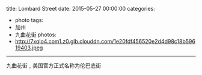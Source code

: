 title: Lombard Street
date: 2015-05-27 00:00:00
categories:
- photo
tags:
- 加州
- 九曲花街
photos:
- http://7xqlo4.com1.z0.glb.clouddn.com/1e20fdf456520e2d4d98c18b59619403.jpeg
---

九曲花街﹐美国官方正式名称为伦巴底街